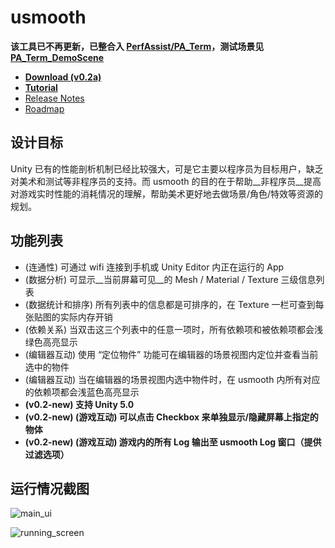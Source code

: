 # usmooth 

**该工具已不再更新，已整合入 [PerfAssist/PA_Term](https://github.com/PerfAssist/PA_Term)，测试场景见 [PA_Term_DemoScene](https://github.com/PerfAssist/PA_Term_DemoScene)**
 
 
 
- [__Download (v0.2a)__](https://github.com/SeaSunOpenSource/usmooth/releases/tag/0.2a)  
- [__Tutorial__](https://github.com/SeaSunOpenSource/usmooth/wiki/tutorial)
- [Release Notes](/release_notes.md)
- [Roadmap](https://github.com/SeaSunOpenSource/usmooth/issues)

## 设计目标

Unity 已有的性能剖析机制已经比较强大，可是它主要以程序员为目标用户，缺乏对美术和测试等非程序员的支持。而 usmooth 的目的在于帮助__非程序员__提高对游戏实时性能的消耗情况的理解，帮助美术更好地去做场景/角色/特效等资源的规划。

## 功能列表

- (连通性) 可通过 wifi 连接到手机或 Unity Editor 内正在运行的 App 
- (数据分析) 可显示__当前屏幕可见__的 Mesh / Material / Texture 三级信息列表
- (数据统计和排序) 所有列表中的信息都是可排序的，在 Texture 一栏可查到每张贴图的实际内存开销
- (依赖关系) 当双击这三个列表中的任意一项时，所有依赖项和被依赖项都会浅绿色高亮显示
- (编辑器互动) 使用 “定位物件” 功能可在编辑器的场景视图内定位并查看当前选中的物件
- (编辑器互动) 当在编辑器的场景视图内选中物件时，在 usmooth 内所有对应的依赖项都会浅蓝色高亮显示
- __(v0.2-new) 支持 Unity 5.0__
- __(v0.2-new) (游戏互动) 可以点击 Checkbox 来单独显示/隐藏屏幕上指定的物体__
- __(v0.2-new) (游戏互动) 游戏内的所有 Log 输出至 usmooth Log 窗口（提供过滤选项）__

## 运行情况截图

![main_ui](https://github.com/SeaSunOpenSource/usmooth/wiki/images/main_ui.png?raw=true)  

![running_screen](https://github.com/SeaSunOpenSource/usmooth/wiki/images/running_screen.png?raw=true)  


